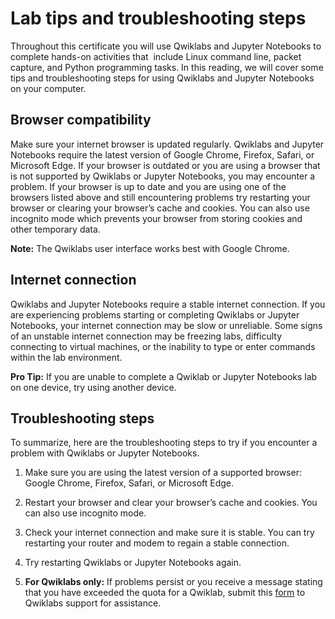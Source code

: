 <img title="" src="file:///home/jensy/Pictures/Screenshot%20from%202024-01-13%2018-24-16.png" alt="" data-align="right">

# Lab tips and troubleshooting steps

Throughout this certificate you will use Qwiklabs and Jupyter Notebooks to complete hands-on activities that  include Linux command line, packet capture, and Python programming tasks. In this reading, we will cover some tips and troubleshooting steps for using Qwiklabs and Jupyter Notebooks on your computer.  

## Browser compatibility

Make sure your internet browser is updated regularly. Qwiklabs and Jupyter Notebooks require the latest version of Google Chrome, Firefox, Safari, or Microsoft Edge. If your browser is outdated or you are using a browser that is not supported by Qwiklabs or Jupyter Notebooks, you may encounter a problem. If your browser is up to date and you are using one of the browsers listed above and still encountering problems try restarting your browser or clearing your browser’s cache and cookies. You can also use incognito mode which prevents your browser from storing cookies and other temporary data. 

**Note:** The Qwiklabs user interface works best with Google Chrome. 

## Internet connection

Qwiklabs and Jupyter Notebooks require a stable internet connection. If you are experiencing problems starting or completing Qwiklabs or Jupyter Notebooks, your internet connection may be slow or unreliable. Some signs of an unstable internet connection may be freezing labs, difficulty connecting to virtual machines, or the inability to type or enter commands within the lab environment. 

**Pro Tip:** If you are unable to complete a Qwiklab or Jupyter Notebooks lab on one device, try using another device. 

## Troubleshooting steps

To summarize, here are the troubleshooting steps to try if you encounter a problem with Qwiklabs or Jupyter Notebooks. 

1. Make sure you are using the latest version of a supported browser: Google Chrome, Firefox, Safari, or Microsoft Edge.

2. Restart your browser and clear your browser’s cache and cookies. You can also use incognito mode.

3. Check your internet connection and make sure it is stable. You can try restarting your router and modem to regain a stable connection.

4. Try restarting Qwiklabs or Jupyter Notebooks again.

5. **For Qwiklabs only:** If problems persist or you receive a message stating that you have exceeded the quota for a Qwiklab, submit this [form](https://qwiklab.zendesk.com/hc/en-us/requests/new) to Qwiklabs support for assistance.
